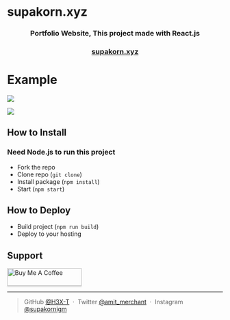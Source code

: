# supakorn.xyz

<h3 align="center">Portfolio Website, This project made with React.js</h3>
<h3 align="center">
 <a  href="https://supakorn.xyz">supakorn.xyz</a>
</h3>

# Example

![](https://cdn.discordapp.com/attachments/627340775268679690/950802316490051624/unknown.png)

![](https://cdn.discordapp.com/attachments/627340775268679690/950802578701160548/unknown.png)

## How to Install

### Need Node.js to run this project

- Fork the repo
- Clone repo (`git clone`)
- Install package (`npm install`)
- Start (`npm start`)

## How to Deploy

- Build project (`npm run build`)
- Deploy to your hosting

## Support

<a href="https://www.buymeacoffee.com/supakornn" target="_blank"><img src="https://www.buymeacoffee.com/assets/img/custom_images/purple_img.png" alt="Buy Me A Coffee" style="height: 41px !important;width: 174px !important;box-shadow: 0px 3px 2px 0px rgba(190, 190, 190, 0.5) !important;-webkit-box-shadow: 0px 3px 2px 0px rgba(190, 190, 190, 0.5) !important;" ></a>

---

> GitHub [@H3X-T](https://github.com/H3X-T) &nbsp;&middot;&nbsp;
> Twitter [@amit_merchant](https://twitter.com/H3xtT) &nbsp;&middot;&nbsp;
> Instagram [@supakornigm](https://instagram.com/supakornigm)
